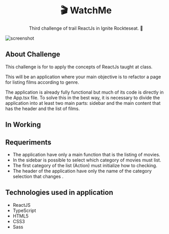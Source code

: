 <h1 align="center">🎬 WatchMe</h1>
<p align="center">Third challenge of trail ReactJs in Ignite Rockteseat. 🚀</p>

<img src="https://github.com/tiagopierre/challenge02-react-ignite/blob/main/assests/screenshot.PNG" alt="screenshot"/>

<h2>About Challenge</h2>
<p>This challenge is for to apply the concepts of ReactJs taught at class.</p>
<p>
This will be an application where your main objective is to refactor a page for listing films according to genre.
</p>
<p>The application is already fully functional but much of its code is directly in the App.tsx file. To solve this in the best way, it is necessary to divide the application into at least two main parts: sidebar and the main content that has the header and the list of films.</p>

<h2>In Working</h2>

<h2>Requeriments</h2>

<ul>
  <li> The application have only a main function that is the listing of movies.</li>
  <li> In the sidebar is possible to select which category of movies must list.</li>
  <li> The first category of the list (Action) must initialize how to checking.</li>
  <li> The header of the application have only the name of the category selection that changes .</li>
</ul>

<h2>Technologies used in application</h2>

<ul>
  <li>ReactJS</li>
  <li>TypeScript</li>
  <li>HTML5</li>
  <li>CSS3</li>
  <li>Sass</li>
</ul>
